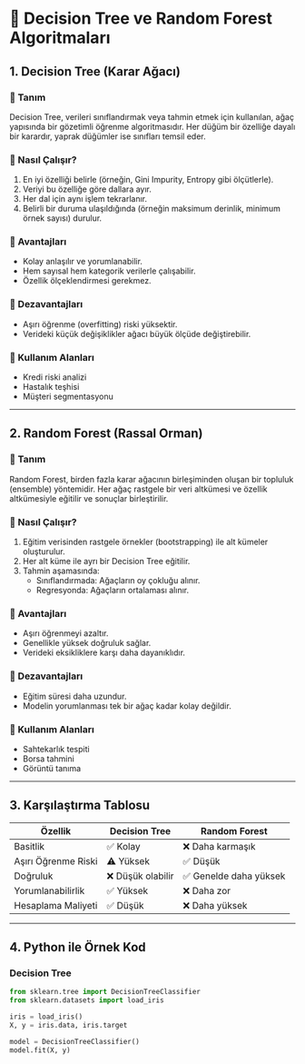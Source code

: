 
# 🌳 Decision Tree ve Random Forest Algoritmaları

## 1. Decision Tree (Karar Ağacı)

### 🔹 Tanım
Decision Tree, verileri sınıflandırmak veya tahmin etmek için kullanılan, ağaç yapısında bir gözetimli öğrenme algoritmasıdır. Her düğüm bir özelliğe dayalı bir karardır, yaprak düğümler ise sınıfları temsil eder.

### 🔹 Nasıl Çalışır?
1. En iyi özelliği belirle (örneğin, Gini Impurity, Entropy gibi ölçütlerle).
2. Veriyi bu özelliğe göre dallara ayır.
3. Her dal için aynı işlem tekrarlanır.
4. Belirli bir duruma ulaşıldığında (örneğin maksimum derinlik, minimum örnek sayısı) durulur.

### 🔹 Avantajları
- Kolay anlaşılır ve yorumlanabilir.
- Hem sayısal hem kategorik verilerle çalışabilir.
- Özellik ölçeklendirmesi gerekmez.

### 🔹 Dezavantajları
- Aşırı öğrenme (overfitting) riski yüksektir.
- Verideki küçük değişiklikler ağacı büyük ölçüde değiştirebilir.

### 🔹 Kullanım Alanları
- Kredi riski analizi
- Hastalık teşhisi
- Müşteri segmentasyonu

---

## 2. Random Forest (Rassal Orman)

### 🔹 Tanım
Random Forest, birden fazla karar ağacının birleşiminden oluşan bir topluluk (ensemble) yöntemidir. Her ağaç rastgele bir veri altkümesi ve özellik altkümesiyle eğitilir ve sonuçlar birleştirilir.

### 🔹 Nasıl Çalışır?
1. Eğitim verisinden rastgele örnekler (bootstrapping) ile alt kümeler oluşturulur.
2. Her alt küme ile ayrı bir Decision Tree eğitilir.
3. Tahmin aşamasında:
   - Sınıflandırmada: Ağaçların oy çokluğu alınır.
   - Regresyonda: Ağaçların ortalaması alınır.

### 🔹 Avantajları
- Aşırı öğrenmeyi azaltır.
- Genellikle yüksek doğruluk sağlar.
- Verideki eksikliklere karşı daha dayanıklıdır.

### 🔹 Dezavantajları
- Eğitim süresi daha uzundur.
- Modelin yorumlanması tek bir ağaç kadar kolay değildir.

### 🔹 Kullanım Alanları
- Sahtekarlık tespiti
- Borsa tahmini
- Görüntü tanıma

---

## 3. Karşılaştırma Tablosu

| Özellik              | Decision Tree           | Random Forest            |
|----------------------|-------------------------|--------------------------|
| Basitlik             | ✅ Kolay                 | ❌ Daha karmaşık         |
| Aşırı Öğrenme Riski  | ⚠️ Yüksek                | ✅ Düşük                 |
| Doğruluk             | ❌ Düşük olabilir         | ✅ Genelde daha yüksek   |
| Yorumlanabilirlik    | ✅ Yüksek                | ❌ Daha zor              |
| Hesaplama Maliyeti   | ✅ Düşük                 | ❌ Daha yüksek           |

---

## 4. Python ile Örnek Kod

### Decision Tree
```python
from sklearn.tree import DecisionTreeClassifier
from sklearn.datasets import load_iris

iris = load_iris()
X, y = iris.data, iris.target

model = DecisionTreeClassifier()
model.fit(X, y)
```

